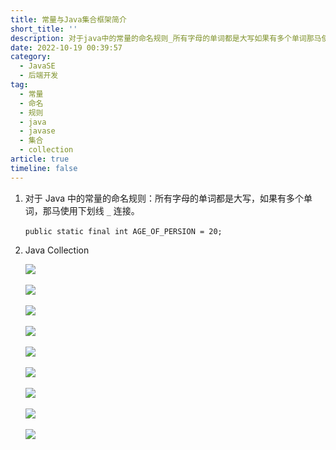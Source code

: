 ```yaml
---
title: 常量与Java集合框架简介
short_title: ''
description: 对于java中的常量的命名规则_所有字母的单词都是大写如果有多个单词那马使用下划线_​连接。​publicstaticfinalintage_of_persion=_​javacollection​​​​​​​​​
date: 2022-10-19 00:39:57
category:
  - JavaSE
  - 后端开发
tag:
  - 常量
  - 命名
  - 规则
  - java
  - javase
  - 集合
  - collection
article: true
timeline: false
---
```

1. 对于 Java 中的常量的命名规则：所有字母的单词都是大写，如果有多个单词，那马使用下划线 `_`​ 连接。

   ​`public static final int AGE_OF_PERSION = 20;`​
2. Java Collection

   ![](https://img1.terwer.space/api/public/20221019004812.png)​

   ![](https://img1.terwer.space/api/public/20221019004905.png)​

   ![](https://img1.terwer.space/api/public/20221019113708.png)​

   ![](https://img1.terwer.space/api/public/20221019005123.png)​

   ![](https://img1.terwer.space/api/public/20221019005212.png)​

   ![](https://img1.terwer.space/api/public/20221019005313.png)​

   ![](https://img1.terwer.space/api/public/20221019005353.png)​

   ![](https://img1.terwer.space/api/public/20221019005423.png)​

   ![](https://img1.terwer.space/api/public/20221019005457.png)​